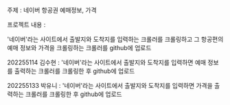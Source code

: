 주제 : 네이버 항공권 예매정보, 가격

프로젝트 내용 : 

'네이버'라는 사이트에서 출발지와 도착지를 입력하는 크롤러를 크롤링하고 그 항공편의 예매 정보와 가격을 크롤링하는 크롤러를 github에 업로드

202255114 김수현 : '네이버'라는 사이트에서 출발지와 도착지를 입력하면 예매 정보를 출력하는 크롤러를 크롤링한 후 github에 업로드

202255133 박유니 : '네이버'라는 사이트에서 출발지와 도착지를 입력하면 가격을 출력하는 크롤러를 크롤링한 후 github에 업로드

